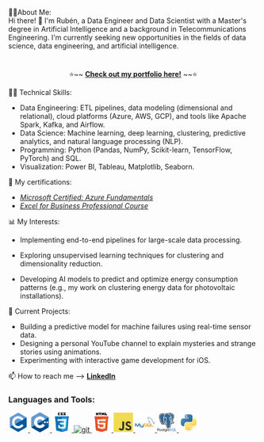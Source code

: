 
👨🏻About Me:
<br>
Hi there! 👋 I'm Rubén, a Data Engineer and Data Scientist with a Master's degree in Artificial Intelligence and a background in Telecommunications Engineering. I'm currently seeking new opportunities in the fields of data science, data engineering, and artificial intelligence.

#
<p align="center"> ⭐~~ <a href="https://github.com/Rubenjme/Portfolio"><strong>Check out my portfolio here!</strong></a> ~~⭐ </p>


👨‍💻 Technical Skills:

- Data Engineering: ETL pipelines, data modeling (dimensional and relational), cloud platforms (Azure, AWS, GCP), and tools like Apache Spark, Kafka, and Airflow.
- Data Science: Machine learning, deep learning, clustering, predictive analytics, and natural language processing (NLP).
- Programming: Python (Pandas, NumPy, Scikit-learn, TensorFlow, PyTorch) and SQL.
- Visualization: Power BI, Tableau, Matplotlib, Seaborn.
  
📝 My certifications:
  - [*Microsoft Certified: Azure Fundamentals*](https://www.credly.com/badges/a2ff3ef4-5dff-4eea-a792-91f2742db6ba/public_url)
  - [*Excel for Business Professional Course*](https://www.udemy.com/certificate/UC-5a44833b-e23e-4e4e-9a65-a99c858e2717/)


📊 My Interests:

- Implementing end-to-end pipelines for large-scale data processing.
  
- Exploring unsupervised learning techniques for clustering and dimensionality reduction.
  
- Developing AI models to predict and optimize energy consumption patterns (e.g., my work on clustering energy data for photovoltaic installations).

🚀 Current Projects:

- Building a predictive model for machine failures using real-time sensor data.
- Designing a personal YouTube channel to explain mysteries and strange stories using animations.
- Experimenting with interactive game development for iOS.

📫 How to reach me --> **[LinkedIn](https://www.linkedin.com/in/rubenjme/)**

<h3 align="left">Languages and Tools:</h3>
<p align="left"> <a href="https://www.cprogramming.com/" target="_blank" rel="noreferrer"> <img src="https://raw.githubusercontent.com/devicons/devicon/master/icons/c/c-original.svg" alt="c" width="40" height="40"/> </a> <a href="https://www.w3schools.com/cpp/" target="_blank" rel="noreferrer"> <img src="https://raw.githubusercontent.com/devicons/devicon/master/icons/cplusplus/cplusplus-original.svg" alt="cplusplus" width="40" height="40"/> </a> <a href="https://www.w3schools.com/css/" target="_blank" rel="noreferrer"> <img src="https://raw.githubusercontent.com/devicons/devicon/master/icons/css3/css3-original-wordmark.svg" alt="css3" width="40" height="40"/> </a> <a href="https://git-scm.com/" target="_blank" rel="noreferrer"> <img src="https://www.vectorlogo.zone/logos/git-scm/git-scm-icon.svg" alt="git" width="40" height="40"/> </a> <a href="https://www.w3.org/html/" target="_blank" rel="noreferrer"> <img src="https://raw.githubusercontent.com/devicons/devicon/master/icons/html5/html5-original-wordmark.svg" alt="html5" width="40" height="40"/> </a> <a href="https://developer.mozilla.org/en-US/docs/Web/JavaScript" target="_blank" rel="noreferrer"> <img src="https://raw.githubusercontent.com/devicons/devicon/master/icons/javascript/javascript-original.svg" alt="javascript" width="40" height="40"/> </a> <a href="https://www.mysql.com/" target="_blank" rel="noreferrer"> <img src="https://raw.githubusercontent.com/devicons/devicon/master/icons/mysql/mysql-original-wordmark.svg" alt="mysql" width="40" height="40"/> </a> <a href="https://www.postgresql.org" target="_blank" rel="noreferrer"> <img src="https://raw.githubusercontent.com/devicons/devicon/master/icons/postgresql/postgresql-original-wordmark.svg" alt="postgresql" width="40" height="40"/> </a> <a href="https://www.python.org" target="_blank" rel="noreferrer"> <img src="https://raw.githubusercontent.com/devicons/devicon/master/icons/python/python-original.svg" alt="python" width="40" height="40"/> </a> </p>
